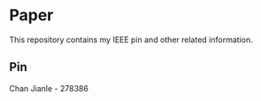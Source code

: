 # Paper

This repository contains my IEEE pin and other related information.

## Pin

Chan Jianle - 278386
